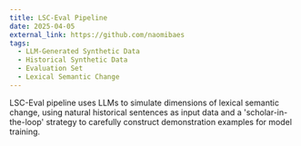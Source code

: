 ```yaml
---
title: LSC-Eval Pipeline
date: 2025-04-05
external_link: https://github.com/naomibaes
tags:
  - LLM-Generated Synthetic Data
  - Historical Synthetic Data
  - Evaluation Set
  - Lexical Semantic Change
---
```


LSC-Eval pipeline uses LLMs to simulate dimensions of lexical semantic change, using natural historical sentences as input data and a 'scholar-in-the-loop' strategy to carefully construct demonstration examples for model training.

<!--more-->

